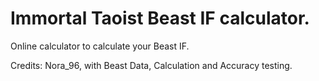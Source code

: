 # Immortal Taoist Beast IF calculator.

Online calculator to calculate your Beast IF.

Credits: Nora_96, with Beast Data, Calculation and Accuracy testing.
